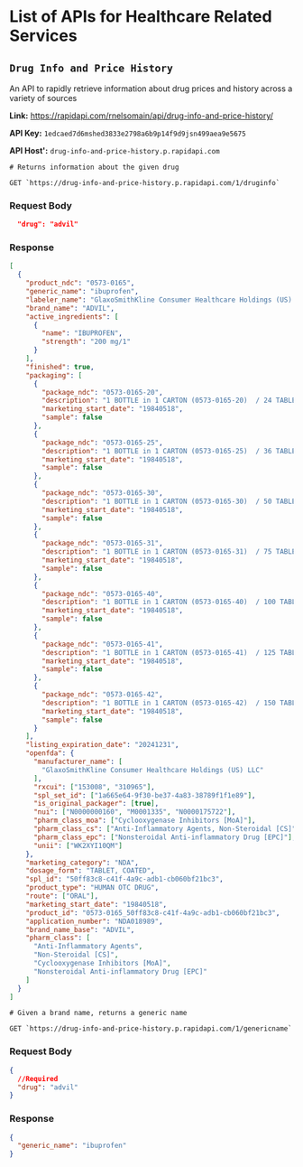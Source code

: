 # List of APIs for Healthcare Related Services

## `Drug Info and Price History`

An API to rapidly retrieve information about drug prices and history across a variety of sources

**Link:** https://rapidapi.com/rnelsomain/api/drug-info-and-price-history/

**API Key:** `1edcaed7d6mshed3833e2798a6b9p14f9d9jsn499aea9e5675`

**API Host':** `drug-info-and-price-history.p.rapidapi.com`

`# Returns information about the given drug`

```
GET `https://drug-info-and-price-history.p.rapidapi.com/1/druginfo`
```

### Request Body

```json
  "drug": "advil"
```

### Response

```json
[
  {
    "product_ndc": "0573-0165",
    "generic_name": "ibuprofen",
    "labeler_name": "GlaxoSmithKline Consumer Healthcare Holdings (US) LLC",
    "brand_name": "ADVIL",
    "active_ingredients": [
      {
        "name": "IBUPROFEN",
        "strength": "200 mg/1"
      }
    ],
    "finished": true,
    "packaging": [
      {
        "package_ndc": "0573-0165-20",
        "description": "1 BOTTLE in 1 CARTON (0573-0165-20)  / 24 TABLET, COATED in 1 BOTTLE",
        "marketing_start_date": "19840518",
        "sample": false
      },
      {
        "package_ndc": "0573-0165-25",
        "description": "1 BOTTLE in 1 CARTON (0573-0165-25)  / 36 TABLET, COATED in 1 BOTTLE",
        "marketing_start_date": "19840518",
        "sample": false
      },
      {
        "package_ndc": "0573-0165-30",
        "description": "1 BOTTLE in 1 CARTON (0573-0165-30)  / 50 TABLET, COATED in 1 BOTTLE",
        "marketing_start_date": "19840518",
        "sample": false
      },
      {
        "package_ndc": "0573-0165-31",
        "description": "1 BOTTLE in 1 CARTON (0573-0165-31)  / 75 TABLET, COATED in 1 BOTTLE",
        "marketing_start_date": "19840518",
        "sample": false
      },
      {
        "package_ndc": "0573-0165-40",
        "description": "1 BOTTLE in 1 CARTON (0573-0165-40)  / 100 TABLET, COATED in 1 BOTTLE",
        "marketing_start_date": "19840518",
        "sample": false
      },
      {
        "package_ndc": "0573-0165-41",
        "description": "1 BOTTLE in 1 CARTON (0573-0165-41)  / 125 TABLET, COATED in 1 BOTTLE",
        "marketing_start_date": "19840518",
        "sample": false
      },
      {
        "package_ndc": "0573-0165-42",
        "description": "1 BOTTLE in 1 CARTON (0573-0165-42)  / 150 TABLET, COATED in 1 BOTTLE",
        "marketing_start_date": "19840518",
        "sample": false
      }
    ],
    "listing_expiration_date": "20241231",
    "openfda": {
      "manufacturer_name": [
        "GlaxoSmithKline Consumer Healthcare Holdings (US) LLC"
      ],
      "rxcui": ["153008", "310965"],
      "spl_set_id": ["1a665e64-9f30-be37-4a83-38789f1f1e89"],
      "is_original_packager": [true],
      "nui": ["N0000000160", "M0001335", "N0000175722"],
      "pharm_class_moa": ["Cyclooxygenase Inhibitors [MoA]"],
      "pharm_class_cs": ["Anti-Inflammatory Agents, Non-Steroidal [CS]"],
      "pharm_class_epc": ["Nonsteroidal Anti-inflammatory Drug [EPC]"],
      "unii": ["WK2XYI10QM"]
    },
    "marketing_category": "NDA",
    "dosage_form": "TABLET, COATED",
    "spl_id": "50ff83c8-c41f-4a9c-adb1-cb060bf21bc3",
    "product_type": "HUMAN OTC DRUG",
    "route": ["ORAL"],
    "marketing_start_date": "19840518",
    "product_id": "0573-0165_50ff83c8-c41f-4a9c-adb1-cb060bf21bc3",
    "application_number": "NDA018989",
    "brand_name_base": "ADVIL",
    "pharm_class": [
      "Anti-Inflammatory Agents",
      "Non-Steroidal [CS]",
      "Cyclooxygenase Inhibitors [MoA]",
      "Nonsteroidal Anti-inflammatory Drug [EPC]"
    ]
  }
]
```

`# Given a brand name, returns a generic name`

```
GET `https://drug-info-and-price-history.p.rapidapi.com/1/genericname`
```

### Request Body

```json
{
  //Required
  "drug": "advil"
}
```

### Response

```json
{
  "generic_name": "ibuprofen"
}
```